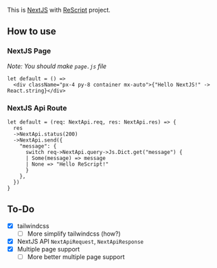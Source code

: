 This is [NextJS](https://nextjs.org) with [ReScript](https://rescript-lang.org/) project.

## How to use

### NextJS Page

_Note: You should make `page.js` file_

```rescript
let default = () =>
  <div className="px-4 py-8 container mx-auto">{"Hello NextJS!" -> React.string}</div>
```

### NextJS Api Route

```rescript
let default = (req: NextApi.req, res: NextApi.res) => {
  res
  ->NextApi.status(200)
  ->NextApi.send({
    "message": {
      switch req->NextApi.query->Js.Dict.get("message") {
      | Some(message) => message
      | None => "Hello ReScript!"
      }
    },
  })
}
```

## To-Do

- [x] tailwindcss
  - [ ] More simplify tailwindcss (how?)
- [x] NextJS API `NextApiRequest`, `NextApiResponse`
- [x] Multiple page support
  - [ ] More better multiple page support
